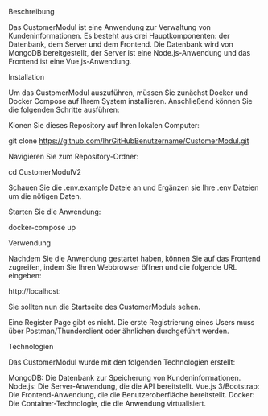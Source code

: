 Beschreibung

Das CustomerModul ist eine Anwendung zur Verwaltung von Kundeninformationen. Es besteht aus drei Hauptkomponenten: der Datenbank, dem Server und dem Frontend. Die Datenbank wird von MongoDB bereitgestellt, der Server ist eine Node.js-Anwendung und das Frontend ist eine Vue.js-Anwendung.

Installation

Um das CustomerModul auszuführen, müssen Sie zunächst Docker und Docker Compose auf Ihrem System installieren. Anschließend können Sie die folgenden Schritte ausführen:

Klonen Sie dieses Repository auf Ihren lokalen Computer:

git clone https://github.com/IhrGitHubBenutzername/CustomerModul.git

Navigieren Sie zum Repository-Ordner:

cd CustomerModulV2

Schauen Sie die .env.example Dateie an und Ergänzen sie Ihre .env Dateien um die nötigen Daten. 

Starten Sie die Anwendung:

docker-compose up

Verwendung

Nachdem Sie die Anwendung gestartet haben, können Sie auf das Frontend zugreifen, indem Sie Ihren Webbrowser öffnen und die folgende URL eingeben:

http://localhost:

Sie sollten nun die Startseite des CustomerModuls sehen.

Eine Register Page gibt es nicht. Die erste Registrierung eines Users muss über Postman/Thunderclient oder ähnlichen durchgeführt werden. 

Technologien

Das CustomerModul wurde mit den folgenden Technologien erstellt:

MongoDB: Die Datenbank zur Speicherung von Kundeninformationen.
Node.js: Die Server-Anwendung, die die API bereitstellt.
Vue.js 3/Bootstrap: Die Frontend-Anwendung, die die Benutzeroberfläche bereitstellt.
Docker: Die Container-Technologie, die die Anwendung virtualisiert.

